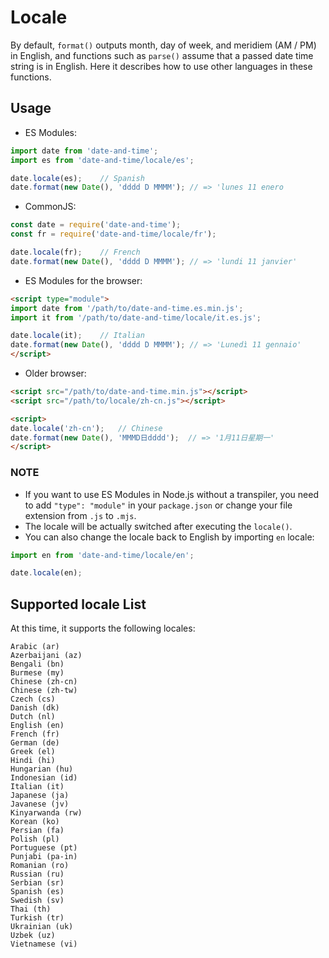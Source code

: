 # Locale

By default, `format()` outputs month, day of week, and meridiem (AM / PM) in English, and functions such as `parse()` assume that a passed date time string is in English. Here it describes how to use other languages in these functions.

## Usage

- ES Modules:

```javascript
import date from 'date-and-time';
import es from 'date-and-time/locale/es';

date.locale(es);    // Spanish
date.format(new Date(), 'dddd D MMMM'); // => 'lunes 11 enero
```

- CommonJS:

```javascript
const date = require('date-and-time');
const fr = require('date-and-time/locale/fr');

date.locale(fr);    // French
date.format(new Date(), 'dddd D MMMM'); // => 'lundi 11 janvier'
```

- ES Modules for the browser:

```html
<script type="module">
import date from '/path/to/date-and-time.es.min.js';
import it from '/path/to/date-and-time/locale/it.es.js';

date.locale(it);    // Italian
date.format(new Date(), 'dddd D MMMM'); // => 'Lunedì 11 gennaio'
</script>
```

- Older browser:

```html
<script src="/path/to/date-and-time.min.js"></script>
<script src="/path/to/locale/zh-cn.js"></script>

<script>
date.locale('zh-cn');   // Chinese
date.format(new Date(), 'MMMD日dddd');  // => '1月11日星期一'
</script>
```

### NOTE

- If you want to use ES Modules in Node.js without a transpiler, you need to add `"type": "module"` in your `package.json` or change your file extension from `.js` to `.mjs`.
- The locale will be actually switched after executing the `locale()`.
- You can also change the locale back to English by importing `en` locale:

```javascript
import en from 'date-and-time/locale/en';

date.locale(en);
```

## Supported locale List

At this time, it supports the following locales:

```text
Arabic (ar)
Azerbaijani (az)
Bengali (bn)
Burmese (my)
Chinese (zh-cn)
Chinese (zh-tw)
Czech (cs)
Danish (dk)
Dutch (nl)
English (en)
French (fr)
German (de)
Greek (el)
Hindi (hi)
Hungarian (hu)
Indonesian (id)
Italian (it)
Japanese (ja)
Javanese (jv)
Kinyarwanda (rw)
Korean (ko)
Persian (fa)
Polish (pl)
Portuguese (pt)
Punjabi (pa-in)
Romanian (ro)
Russian (ru)
Serbian (sr)
Spanish (es)
Swedish (sv)
Thai (th)
Turkish (tr)
Ukrainian (uk)
Uzbek (uz)
Vietnamese (vi)
```
